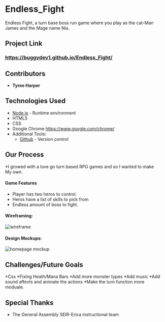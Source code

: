 # Endless_Fight
Endless Fight, a turn base boss run game where you play  as the cat-Man James and the Mage name Nia. 

## Project Link
### https://buggydev1.github.io/Endless_Fight/


## Contributors
* **Tyree Harper** 


## Technologies Used
* [Node.js](https://nodejs.org/en/) - Runtime environment
* HTML5
* CSS
* Google Chrome https://www.google.com/chrome/ 
* Additional Tools: 
  * [Github](https://github.com/) - Version control
    
   
## Our Process
*I growed with a love go turn based RPG games and so I wanted to make My own.

#### Game Features
* Player has two heros to control.
* Heros have a list of skills to pick from
* Endless amount of boss to fight.


#### Wireframing:
![wireframe](https://i.imgur.com/58jM6JP.pngg)




#### Design Mockups:
![homepage mockup](https://i.imgur.com/4r4Te9D.png)


## Challenges/Future Goals
*Css
*Fixing Heath/Mana Bars
*Add more monster types
*Add music
*Add sound affevts and animate the actions
*Make the turn function more moduale.


## Special Thanks
* The General Assembly SEIR-Erica instructional team
